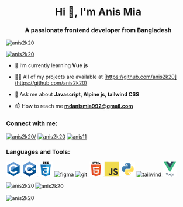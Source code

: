 <h1 align="center">Hi 👋, I'm Anis Mia</h1>
<h3 align="center">A passionate frontend developer from Bangladesh</h3>

<p align="left"> <img src="https://komarev.com/ghpvc/?username=anis2k20&label=Profile%20views&color=0e75b6&style=flat" alt="anis2k20" /> </p>

<p align="left"> <a href="https://github.com/ryo-ma/github-profile-trophy"><img src="https://github-profile-trophy.vercel.app/?username=anis2k20" alt="anis2k20" /></a> </p>

- 🌱 I’m currently learning **Vue js**

- 👨‍💻 All of my projects are available at [https://github.com/anis2k20](https://github.com/anis2k20)

- 💬 Ask me about **Javascript, Alpine js, tailwind CSS**

- 📫 How to reach me **mdanismia992@gmail.com**

<h3 align="left">Connect with me:</h3>
<p align="left">
<a href="https://linkedin.com/in/anis2k20/" target="blank"><img align="center" src="https://raw.githubusercontent.com/rahuldkjain/github-profile-readme-generator/master/src/images/icons/Social/linked-in-alt.svg" alt="anis2k20/" height="30" width="40" /></a>
<a href="https://fb.com/anis2k20" target="blank"><img align="center" src="https://raw.githubusercontent.com/rahuldkjain/github-profile-readme-generator/master/src/images/icons/Social/facebook.svg" alt="anis2k20" height="30" width="40" /></a>
<a href="https://dribbble.com/anis11" target="blank"><img align="center" src="https://raw.githubusercontent.com/rahuldkjain/github-profile-readme-generator/master/src/images/icons/Social/dribbble.svg" alt="anis11" height="30" width="40" /></a>
</p>

<h3 align="left">Languages and Tools:</h3>
<p align="left"><a href="https://www.cprogramming.com/" target="_blank" rel="noreferrer"> <img src="https://raw.githubusercontent.com/devicons/devicon/master/icons/c/c-original.svg" alt="c" width="40" height="40"/> </a> <a href="https://www.w3schools.com/cpp/" target="_blank" rel="noreferrer"> <img src="https://raw.githubusercontent.com/devicons/devicon/master/icons/cplusplus/cplusplus-original.svg" alt="cplusplus" width="40" height="40"/> </a> <a href="https://www.w3schools.com/css/" target="_blank" rel="noreferrer"> <img src="https://raw.githubusercontent.com/devicons/devicon/master/icons/css3/css3-original-wordmark.svg" alt="css3" width="40" height="40"/> </a> <a href="https://www.figma.com/" target="_blank" rel="noreferrer"> <img src="https://www.vectorlogo.zone/logos/figma/figma-icon.svg" alt="figma" width="40" height="40"/> </a> <a href="https://git-scm.com/" target="_blank" rel="noreferrer"> <img src="https://www.vectorlogo.zone/logos/git-scm/git-scm-icon.svg" alt="git" width="40" height="40"/> </a> <a href="https://www.w3.org/html/" target="_blank" rel="noreferrer"> <img src="https://raw.githubusercontent.com/devicons/devicon/master/icons/html5/html5-original-wordmark.svg" alt="html5" width="40" height="40"/> </a> <a href="https://developer.mozilla.org/en-US/docs/Web/JavaScript" target="_blank" rel="noreferrer"> <img src="https://raw.githubusercontent.com/devicons/devicon/master/icons/javascript/javascript-original.svg" alt="javascript" width="40" height="40"/> </a><img src="https://raw.githubusercontent.com/devicons/devicon/master/icons/python/python-original.svg" alt="python" width="40" height="40"/> </a> <a href="https://tailwindcss.com/" target="_blank" rel="noreferrer"> <img src="https://www.vectorlogo.zone/logos/tailwindcss/tailwindcss-icon.svg" alt="tailwind" width="40" height="40"/> </a> <a href="https://vuejs.org/" target="_blank" rel="noreferrer"> <img src="https://raw.githubusercontent.com/devicons/devicon/master/icons/vuejs/vuejs-original-wordmark.svg" alt="vuejs" width="40" height="40"/> </a> </p>

<p><img align="left" src="https://github-readme-stats.vercel.app/api/top-langs?username=anis2k20&show_icons=true&locale=en&layout=compact" alt="anis2k20" /></p>

<p>&nbsp;<img align="center" src="https://github-readme-stats.vercel.app/api?username=anis2k20&show_icons=true&locale=en" alt="anis2k20" /></p>

<p><img align="center" src="https://github-readme-streak-stats.herokuapp.com/?user=anis2k20&" alt="anis2k20" /></p>
